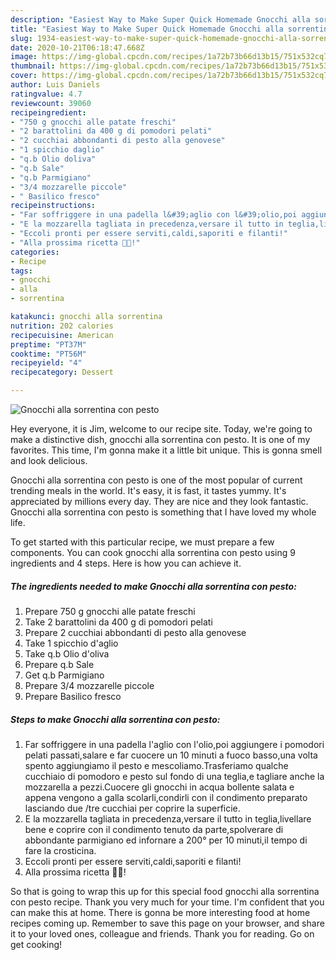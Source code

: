 ```yaml
---
description: "Easiest Way to Make Super Quick Homemade Gnocchi alla sorrentina con pesto"
title: "Easiest Way to Make Super Quick Homemade Gnocchi alla sorrentina con pesto"
slug: 1934-easiest-way-to-make-super-quick-homemade-gnocchi-alla-sorrentina-con-pesto
date: 2020-10-21T06:18:47.668Z
image: https://img-global.cpcdn.com/recipes/1a72b73b66d13b15/751x532cq70/gnocchi-alla-sorrentina-con-pesto-recipe-main-photo.jpg
thumbnail: https://img-global.cpcdn.com/recipes/1a72b73b66d13b15/751x532cq70/gnocchi-alla-sorrentina-con-pesto-recipe-main-photo.jpg
cover: https://img-global.cpcdn.com/recipes/1a72b73b66d13b15/751x532cq70/gnocchi-alla-sorrentina-con-pesto-recipe-main-photo.jpg
author: Luis Daniels
ratingvalue: 4.7
reviewcount: 39060
recipeingredient:
- "750 g gnocchi alle patate freschi"
- "2 barattolini da 400 g di pomodori pelati"
- "2 cucchiai abbondanti di pesto alla genovese"
- "1 spicchio daglio"
- "q.b Olio doliva"
- "q.b Sale"
- "q.b Parmigiano"
- "3/4 mozzarelle piccole"
- " Basilico fresco"
recipeinstructions:
- "Far soffriggere in una padella l&#39;aglio con l&#39;olio,poi aggiungere i pomodori pelati passati,salare e far cuocere un 10 minuti a fuoco basso,una volta spento aggiungiamo il pesto e mescoliamo.Trasferiamo qualche cucchiaio di pomodoro e pesto sul fondo di una teglia,e tagliare anche la mozzarella a pezzi.Cuocere gli gnocchi in acqua bollente salata e appena vengono a galla scolarli,condirli con il condimento preparato lasciando due /tre cucchiai per coprire la superficie."
- "E la mozzarella tagliata in precedenza,versare il tutto in teglia,livellare bene e coprire con il condimento tenuto da parte,spolverare di abbondante parmigiano ed infornare a 200° per 10 minuti,il tempo di fare la crosticina."
- "Eccoli pronti per essere serviti,caldi,saporiti e filanti!"
- "Alla prossima ricetta 👩‍🍳!"
categories:
- Recipe
tags:
- gnocchi
- alla
- sorrentina

katakunci: gnocchi alla sorrentina 
nutrition: 202 calories
recipecuisine: American
preptime: "PT37M"
cooktime: "PT56M"
recipeyield: "4"
recipecategory: Dessert

---
```



![Gnocchi alla sorrentina con pesto](https://img-global.cpcdn.com/recipes/1a72b73b66d13b15/751x532cq70/gnocchi-alla-sorrentina-con-pesto-recipe-main-photo.jpg)

Hey everyone, it is Jim, welcome to our recipe site. Today, we're going to make a distinctive dish, gnocchi alla sorrentina con pesto. It is one of my favorites. This time, I'm gonna make it a little bit unique. This is gonna smell and look delicious.



Gnocchi alla sorrentina con pesto is one of the most popular of current trending meals in the world. It's easy, it is fast, it tastes yummy. It's appreciated by millions every day. They are nice and they look fantastic. Gnocchi alla sorrentina con pesto is something that I have loved my whole life.


To get started with this particular recipe, we must prepare a few components. You can cook gnocchi alla sorrentina con pesto using 9 ingredients and 4 steps. Here is how you can achieve it.

<!--inarticleads1-->

##### The ingredients needed to make Gnocchi alla sorrentina con pesto:

1. Prepare 750 g gnocchi alle patate freschi
1. Take 2 barattolini da 400 g di pomodori pelati
1. Prepare 2 cucchiai abbondanti di pesto alla genovese
1. Take 1 spicchio d&#39;aglio
1. Take q.b Olio d&#39;oliva
1. Prepare q.b Sale
1. Get q.b Parmigiano
1. Prepare 3/4 mozzarelle piccole
1. Prepare  Basilico fresco




<!--inarticleads2-->

##### Steps to make Gnocchi alla sorrentina con pesto:

1. Far soffriggere in una padella l&#39;aglio con l&#39;olio,poi aggiungere i pomodori pelati passati,salare e far cuocere un 10 minuti a fuoco basso,una volta spento aggiungiamo il pesto e mescoliamo.Trasferiamo qualche cucchiaio di pomodoro e pesto sul fondo di una teglia,e tagliare anche la mozzarella a pezzi.Cuocere gli gnocchi in acqua bollente salata e appena vengono a galla scolarli,condirli con il condimento preparato lasciando due /tre cucchiai per coprire la superficie.
1. E la mozzarella tagliata in precedenza,versare il tutto in teglia,livellare bene e coprire con il condimento tenuto da parte,spolverare di abbondante parmigiano ed infornare a 200° per 10 minuti,il tempo di fare la crosticina.
1. Eccoli pronti per essere serviti,caldi,saporiti e filanti!
1. Alla prossima ricetta 👩‍🍳!




So that is going to wrap this up for this special food gnocchi alla sorrentina con pesto recipe. Thank you very much for your time. I'm confident that you can make this at home. There is gonna be more interesting food at home recipes coming up. Remember to save this page on your browser, and share it to your loved ones, colleague and friends. Thank you for reading. Go on get cooking!
